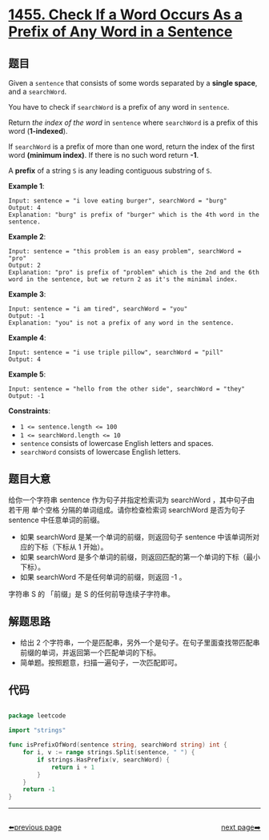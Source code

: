 # [1455. Check If a Word Occurs As a Prefix of Any Word in a Sentence](https://leetcode.com/problems/check-if-a-word-occurs-as-a-prefix-of-any-word-in-a-sentence/)


## 题目

Given a `sentence` that consists of some words separated by a **single space**, and a `searchWord`.

You have to check if `searchWord` is a prefix of any word in `sentence`.

Return *the index of the word* in `sentence` where `searchWord` is a prefix of this word (**1-indexed**).

If `searchWord` is a prefix of more than one word, return the index of the first word **(minimum index)**. If there is no such word return **-1**.

A **prefix** of a string `S` is any leading contiguous substring of `S`.

**Example 1**:

```
Input: sentence = "i love eating burger", searchWord = "burg"
Output: 4
Explanation: "burg" is prefix of "burger" which is the 4th word in the sentence.

```

**Example 2**:

```
Input: sentence = "this problem is an easy problem", searchWord = "pro"
Output: 2
Explanation: "pro" is prefix of "problem" which is the 2nd and the 6th word in the sentence, but we return 2 as it's the minimal index.

```

**Example 3**:

```
Input: sentence = "i am tired", searchWord = "you"
Output: -1
Explanation: "you" is not a prefix of any word in the sentence.

```

**Example 4**:

```
Input: sentence = "i use triple pillow", searchWord = "pill"
Output: 4

```

**Example 5**:

```
Input: sentence = "hello from the other side", searchWord = "they"
Output: -1

```

**Constraints**:

- `1 <= sentence.length <= 100`
- `1 <= searchWord.length <= 10`
- `sentence` consists of lowercase English letters and spaces.
- `searchWord` consists of lowercase English letters.

## 题目大意

给你一个字符串 sentence 作为句子并指定检索词为 searchWord ，其中句子由若干用 单个空格 分隔的单词组成。请你检查检索词 searchWord 是否为句子 sentence 中任意单词的前缀。

- 如果 searchWord 是某一个单词的前缀，则返回句子 sentence 中该单词所对应的下标（下标从 1 开始）。
- 如果 searchWord 是多个单词的前缀，则返回匹配的第一个单词的下标（最小下标）。
- 如果 searchWord 不是任何单词的前缀，则返回 -1 。

字符串 S 的 「前缀」是 S 的任何前导连续子字符串。

## 解题思路

- 给出 2 个字符串，一个是匹配串，另外一个是句子。在句子里面查找带匹配串前缀的单词，并返回第一个匹配单词的下标。
- 简单题。按照题意，扫描一遍句子，一次匹配即可。

## 代码

```go

package leetcode

import "strings"

func isPrefixOfWord(sentence string, searchWord string) int {
	for i, v := range strings.Split(sentence, " ") {
		if strings.HasPrefix(v, searchWord) {
			return i + 1
		}
	}
	return -1
}

```



----------------------------------------------
<div style="display: flex;justify-content: space-between;align-items: center;">
<p><a href="https://books.halfrost.com/leetcode/ChapterFour/1400~1499/1446.Consecutive-Characters/">⬅️previous page</a></p>
<p><a href="https://books.halfrost.com/leetcode/ChapterFour/1400~1499/1461.Check-If-a-String-Contains-All-Binary-Codes-of-Size-K/">next page➡️</a></p>
</div>
